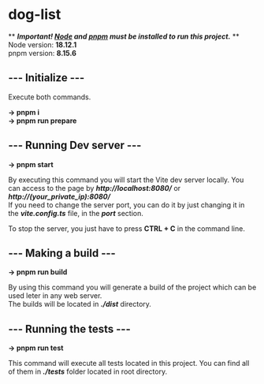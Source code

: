 # dog-list

** ***Important! [Node](https://nodejs.org/en/download) and [pnpm](https://pnpm.io/installation) must be installed to run this project.*** **
<br>
Node version: **18.12.1**
<br>
pnpm version: **8.15.6**
<br>

## **--- Initialize ---**
Execute both commands.

**-> pnpm i**
<br>
**-> pnpm run prepare**

## **--- Running Dev server ---**

**-> pnpm start**

By executing this command you will start the Vite dev server locally. You can access to the page by ***http://localhost:8080/*** or ***http://(your_private_ip):8080/***
<br>
If you need to change the server port, you can do it by just changing it in the ***vite.config.ts*** file, in the ***port*** section.

To stop the server, you just have to press **CTRL + C** in the command line.


## **--- Making a build ---**

**-> pnpm run build**

By using this command you will generate a build of the project which can be used leter in any web server.
<br>
The builds will be located in ***./dist*** directory.


## **--- Running the tests ---**

**-> pnpm run test**

This command will execute all tests located in this project. You can find all of them in ***./tests*** folder located in root directory.
